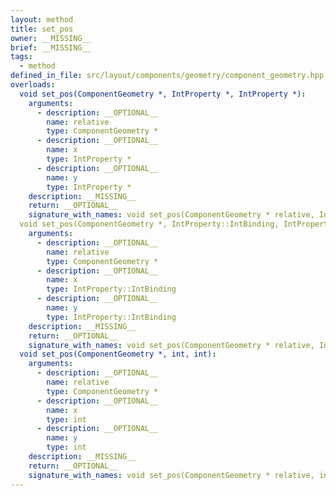 ```yaml
---
layout: method
title: set_pos
owner: __MISSING__
brief: __MISSING__
tags:
  - method
defined_in_file: src/layout/components/geometry/component_geometry.hpp
overloads:
  void set_pos(ComponentGeometry *, IntProperty *, IntProperty *):
    arguments:
      - description: __OPTIONAL__
        name: relative
        type: ComponentGeometry *
      - description: __OPTIONAL__
        name: x
        type: IntProperty *
      - description: __OPTIONAL__
        name: y
        type: IntProperty *
    description: __MISSING__
    return: __OPTIONAL__
    signature_with_names: void set_pos(ComponentGeometry * relative, IntProperty * x, IntProperty * y)
  void set_pos(ComponentGeometry *, IntProperty::IntBinding, IntProperty::IntBinding):
    arguments:
      - description: __OPTIONAL__
        name: relative
        type: ComponentGeometry *
      - description: __OPTIONAL__
        name: x
        type: IntProperty::IntBinding
      - description: __OPTIONAL__
        name: y
        type: IntProperty::IntBinding
    description: __MISSING__
    return: __OPTIONAL__
    signature_with_names: void set_pos(ComponentGeometry * relative, IntProperty::IntBinding x, IntProperty::IntBinding y)
  void set_pos(ComponentGeometry *, int, int):
    arguments:
      - description: __OPTIONAL__
        name: relative
        type: ComponentGeometry *
      - description: __OPTIONAL__
        name: x
        type: int
      - description: __OPTIONAL__
        name: y
        type: int
    description: __MISSING__
    return: __OPTIONAL__
    signature_with_names: void set_pos(ComponentGeometry * relative, int x, int y)
---
```

